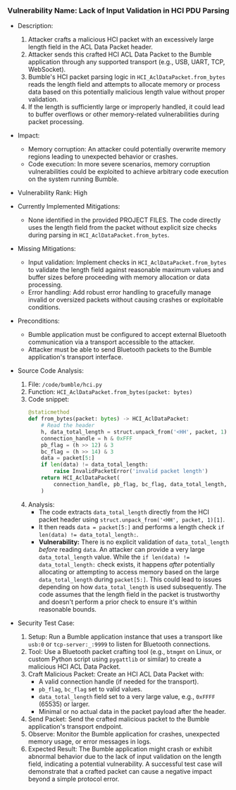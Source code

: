 ### Vulnerability Name: Lack of Input Validation in HCI PDU Parsing

- Description:
    1. Attacker crafts a malicious HCI packet with an excessively large length field in the ACL Data Packet header.
    2. Attacker sends this crafted HCI ACL Data Packet to the Bumble application through any supported transport (e.g., USB, UART, TCP, WebSocket).
    3. Bumble's HCI packet parsing logic in `HCI_AclDataPacket.from_bytes` reads the length field and attempts to allocate memory or process data based on this potentially malicious length value without proper validation.
    4. If the length is sufficiently large or improperly handled, it could lead to buffer overflows or other memory-related vulnerabilities during packet processing.

- Impact:
    - Memory corruption: An attacker could potentially overwrite memory regions leading to unexpected behavior or crashes.
    - Code execution: In more severe scenarios, memory corruption vulnerabilities could be exploited to achieve arbitrary code execution on the system running Bumble.

- Vulnerability Rank: High

- Currently Implemented Mitigations:
    - None identified in the provided PROJECT FILES. The code directly uses the length field from the packet without explicit size checks during parsing in `HCI_AclDataPacket.from_bytes`.

- Missing Mitigations:
    - Input validation: Implement checks in `HCI_AclDataPacket.from_bytes` to validate the length field against reasonable maximum values and buffer sizes before proceeding with memory allocation or data processing.
    - Error handling: Add robust error handling to gracefully manage invalid or oversized packets without causing crashes or exploitable conditions.

- Preconditions:
    - Bumble application must be configured to accept external Bluetooth communication via a transport accessible to the attacker.
    - Attacker must be able to send Bluetooth packets to the Bumble application's transport interface.

- Source Code Analysis:
    1. File: `/code/bumble/hci.py`
    2. Function: `HCI_AclDataPacket.from_bytes(packet: bytes)`
    3. Code snippet:
       ```python
       @staticmethod
       def from_bytes(packet: bytes) -> HCI_AclDataPacket:
           # Read the header
           h, data_total_length = struct.unpack_from('<HH', packet, 1)
           connection_handle = h & 0xFFF
           pb_flag = (h >> 12) & 3
           bc_flag = (h >> 14) & 3
           data = packet[5:]
           if len(data) != data_total_length:
               raise InvalidPacketError('invalid packet length')
           return HCI_AclDataPacket(
               connection_handle, pb_flag, bc_flag, data_total_length, data
           )
       ```
    4. Analysis:
       - The code extracts `data_total_length` directly from the HCI packet header using `struct.unpack_from('<HH', packet, 1)[1]`.
       - It then reads `data = packet[5:]` and performs a length check `if len(data) != data_total_length:`.
       - **Vulnerability:** There is no explicit validation of `data_total_length` *before* reading `data`. An attacker can provide a very large `data_total_length` value. While the `if len(data) != data_total_length:` check exists, it happens *after* potentially allocating or attempting to access memory based on the large `data_total_length` during `packet[5:]`. This could lead to issues depending on how `data_total_length` is used subsequently. The code assumes that the length field in the packet is trustworthy and doesn't perform a prior check to ensure it's within reasonable bounds.

- Security Test Case:
    1. Setup: Run a Bumble application instance that uses a transport like `usb:0` or `tcp-server:_:9999` to listen for Bluetooth connections.
    2. Tool: Use a Bluetooth packet crafting tool (e.g., `btmgmt` on Linux, or custom Python script using `pygattlib` or similar) to create a malicious HCI ACL Data Packet.
    3. Craft Malicious Packet: Create an HCI ACL Data Packet with:
        - A valid connection handle (if needed for the transport).
        - `pb_flag`, `bc_flag` set to valid values.
        - `data_total_length` field set to a very large value, e.g., `0xFFFF` (65535) or larger.
        - Minimal or no actual data in the packet payload after the header.
    4. Send Packet: Send the crafted malicious packet to the Bumble application's transport endpoint.
    5. Observe: Monitor the Bumble application for crashes, unexpected memory usage, or error messages in logs.
    6. Expected Result: The Bumble application might crash or exhibit abnormal behavior due to the lack of input validation on the length field, indicating a potential vulnerability. A successful test case will demonstrate that a crafted packet can cause a negative impact beyond a simple protocol error.